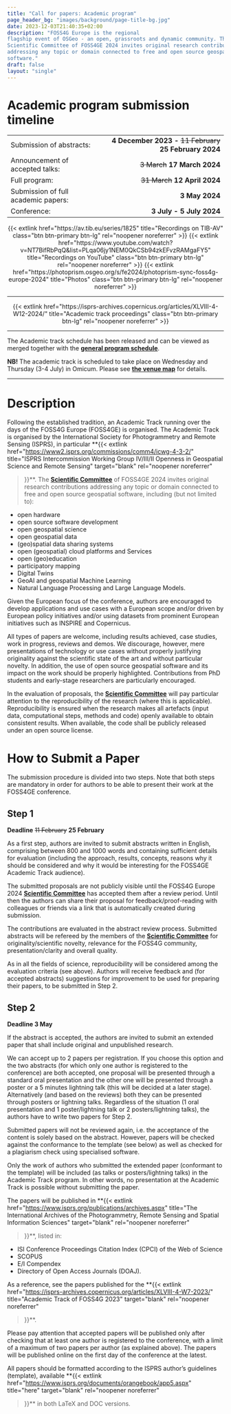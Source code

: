 ```yaml
---
title: "Call for papers: Academic program"
page_header_bg: "images/background/page-title-bg.jpg"
date: 2023-12-03T21:40:35+02:00
description: "FOSS4G Europe is the regional
flagship event of OSGeo - an open, grassroots and dynamic community. The
Scientific Committee of FOSS4GE 2024 invites original research contributions
addressing any topic or domain connected to free and open source geospatial
software."
draft: false
layout: "single"
---
```


# Academic program submission timeline
|   |   |
|:--|-------:|
| Submission of abstracts: | **4 December 2023 -** ~~11 February~~ **25 February 2024** |
| Announcement of accepted talks: | ~~3 March~~ **17 March 2024** |
| Full program: | ~~31 March~~ **12 April 2024** |
| Submission of full academic papers: | **3 May 2024** |
| Conference: | **3 July - 5 July 2024** |

<center>
{{< extlink
    href="https://av.tib.eu/series/1825"
    title="Recordings on TIB-AV"       
    class="btn btn-primary btn-lg"
    rel="noopener noreferrer" >}}
{{< extlink
    href="https://www.youtube.com/watch?v=NT7BifRbPqQ&list=PLqa06jy1NEM0QkCSb94zkEFvzRAMgaFY5"
    title="Recordings on YouTube"       
    class="btn btn-primary btn-lg"
    rel="noopener noreferrer" >}}
{{< extlink
    href="https://photoprism.osgeo.org/s/fe2024/photoprism-sync-foss4g-europe-2024"
    title="Photos"       
    class="btn btn-primary btn-lg"
    rel="noopener noreferrer" >}}
</center>
<hr>

<center>
{{< extlink
    href="https://isprs-archives.copernicus.org/articles/XLVIII-4-W12-2024/"
    title="Academic track proceedings"       
    class="btn btn-primary btn-lg"
    rel="noopener noreferrer" >}}
</center>
<hr>

The Academic track schedule has been released and can be viewed as merged
together with the [**general program schedule**](../schedule/talks/).

**NB!** The academic track is scheduled to take place on Wednesday and Thursday
(3-4 July) in Omicum. Please see [**the venue map**](../venue/about-venue/)
for details.

<hr>

# Description
Following the established tradition, an Academic Track running over the days of
the FOSS4G Europe (FOSS4GE) is organised. The Academic Track is organised by
the International Society for Photogrammetry and Remote Sensing (ISPRS), in
particular
**{{<
    extlink href="https://www2.isprs.org/commissions/comm4/icwg-4-3-2/"
    title="ISPRS Intercommission Working Group IV/III/II Openness in Geospatial Science and Remote Sensing"
    target="blank"
    rel="noopener noreferrer"
>}}**.
The [**Scientific Committee**](../scientific-committee/) of
FOSS4GE 2024 invites original research contributions addressing any topic or
domain connected to free and open source geospatial software, including (but not
limited to):
- open hardware
- open source software development
- open geospatial science
- open geospatial data
- (geo)spatial data sharing systems
- open (geospatial) cloud platforms and Services
- open (geo)education
- participatory mapping
- Digital Twins
- GeoAI and geospatial Machine Learning
- Natural Language Processing and Large Language Models.

Given the European focus of the conference, authors are encouraged to develop
applications and use cases with a European scope and/or driven by European
policy initiatives and/or using datasets from prominent European initiatives
such as INSPIRE and Copernicus.

All types of papers are welcome, including results achieved, case studies,
work in progress, reviews and demos. We discourage, however, mere presentations
of technology or use cases without properly justifying originality against the
scientific state of the art and without particular novelty. In addition, the
use of open source geospatial software and its impact on the work should be
properly highlighted. Contributions from PhD students and early-stage researchers
are particularly encouraged.

In the evaluation of proposals, the [**Scientific Committee**](../scientific-committee/) will pay particular
attention to the reproducibility of the research (where this is applicable).
Reproducibility is ensured when the research makes all artefacts (input data,
computational steps, methods and code) openly available to obtain consistent
results. When available, the code shall be publicly released under an open
source license.

# How to Submit a Paper
The submission procedure is divided into two steps. Note that both steps are
mandatory in order for authors to be able to present their work at the
FOSS4GE conference.


## Step 1
**Deadline** ~~11 February~~ **25 February**

As a first step, authors are invited to submit abstracts written in English,
comprising between 800 and 1000 words and containing sufficient details for
evaluation (including the approach, results, concepts, reasons why it should be
considered and why it would be interesting for the FOSS4GE Academic Track
audience).

The submitted proposals are not publicly visible until the FOSS4G Europe 2024
[**Scientific Committee**](../scientific-committee/) has accepted them after a review period. Until then
the authors can share their proposal for feedback/proof-reading with colleagues
or friends via a link that is automatically created during submission.

The contributions are evaluated in the abstract review process. Submitted
abstracts will be refereed by the members of the [**Scientific Committee**](../scientific-committee/) for
originality/scientific novelty, relevance for the FOSS4G community,
presentation/clarity and overall quality.

As in all the fields of science, reproducibility will be considered among the
evaluation criteria (see above). Authors will receive feedback and
(for accepted abstracts) suggestions for improvement to be used for preparing
their papers, to be submitted in Step 2.

## Step 2
**Deadline 3 May**  

If the abstract is accepted, the authors are invited to submit an extended
paper that shall include original and unpublished research.

We can accept up to 2 papers per registration. If you choose this option and
the two abstracts (for which only one author is registered to the conference)
are both accepted, one proposal will be presented through a standard oral
presentation and the other one will be presented through a poster or a 5
minutes lightning talk (this will be decided at a later stage). Alternatively
(and based on the reviews) both they can be presented through posters or
lightning talks. Regardless of the situation (1 oral presentation and 1
poster/lightning talk or 2 posters/lightning talks), the authors have to write
two papers for Step 2.

Submitted papers will not be reviewed again, i.e. the acceptance of the content
is solely based on the abstract. However, papers will be checked against the
conformance to the template (see below) as well as checked for a plagiarism check using
specialised software.

Only the work of authors who submitted the extended paper (conformant to the
template) will be included (as talks or posters/lightning talks) in the
Academic Track program. In other words, no presentation at the Academic Track
is possible without submitting the paper.

The papers will be published in
**{{<
    extlink href="https://www.isprs.org/publications/archives.aspx"
    title="The International Archives of the Photogrammetry, Remote Sensing and Spatial Information Sciences"
    target="blank" rel="noopener noreferrer"
>}}**, listed in:
- ISI Conference Proceedings Citation Index (CPCI) of the Web of Science
- SCOPUS
- E/I Compendex
- Directory of Open Access Journals (DOAJ).

As a reference, see the papers published for the
**{{<
    extlink href="https://isprs-archives.copernicus.org/articles/XLVIII-4-W7-2023/"
    title="Academic Track of FOSS4G 2023"
    target="blank" rel="noopener noreferrer"
>}}**.

Please pay attention that accepted papers will be published only after checking
that at least one author is registered to the conference, with a limit of a
maximum of two papers per author (as explained above). The papers will be
published online on the first day of the conference at the latest.

All papers should be formatted according to the ISPRS author’s guidelines
(template), available
**{{<
    extlink href="https://www.isprs.org/documents/orangebook/app5.aspx"
    title="here"
    target="blank" rel="noopener noreferrer"
>}}** in both LaTeX and DOC versions.

<!--center>
    <a href="https://talks.osgeo.org/foss4g-europe-2024-academic-track/cfp"
        class="btn btn-primary btn-lg"
        target="blank" rel="noopener noreferrer"
        style="padding:32px;margin-top:30px;margin-bottom:30px">
        <img src="https://2024.europe.foss4g.org/images/icon/form-icon.png" alt="CFP">
    <span>Submit an academic proposal</span></a>
</center-->
